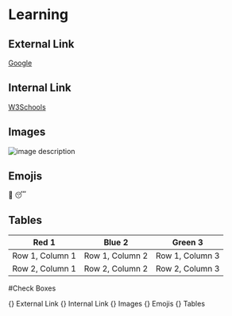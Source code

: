 # Learning

## External Link

[Google](http://www.google.com)

## Internal Link

[W3Schools](https://www.w3schools.com/)

## Images

![image description](https://img.freepik.com/free-vector/flat-man-work-from-home-have-online-videoconference_88138-814.jpg?w=1060&t=st=1674085193~exp=1674085793~hmac=e9b660b801a1e465a813e3795d9e63083c4a823b929cb6cfb58b43f29e598bc4)


## Emojis

:book: 
:sleeping:

## Tables

| Red 1 | Blue 2 | Green 3 |
|----------|----------|----------|
| Row 1, Column 1 | Row 1, Column 2 | Row 1, Column 3 |
| Row 2, Column 1 | Row 2, Column 2 | Row 2, Column 3 |


#Check Boxes

{} External Link
{} Internal Link
{} Images
{} Emojis
{} Tables